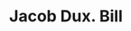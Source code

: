 ---
doi: 10.7916/D8GX5PNC
date_other: '1880'
date_other_textual: 1880-1889
form: printed ephemera
genre:
- Invoices
name:
- Jacob Dux
object_in_context_url: https://biggert.cul.columbia.edu/items/view/ave_biggert_01029
subject_hierarchical_geographic:
- New York, New York, United States
subject_name:
- Jacob Dux
title: Jacob Dux. Bill
sort_title: Jacob Dux. Bill
call_number: ave_biggert_01029
coordinates:
- 40.71277777777778,-74.00583333333333
pid: ave_biggert_01029
identifiers: ave_biggert_01029
canvas_id: ldpd:396297
permalink: "/items/ave_biggert_01029/"
layout: iiif-image-page
---